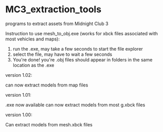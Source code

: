 # MC3_extraction_tools
programs to extract assets from Midnight Club 3

Instruction to use mesh_to_obj.exe (works for xbck files associated with most vehicles and maps):
1. run the .exe, may take a few seconds to start the file explorer
2. select the file, may have to wait a few seconds
3. You're done! you're .obj files should appear in folders in the same location as the .exe

version 1.02: 

can now extract models from map files


version 1.01: 

.exe now available
can now extract models from most g.xbck files


version 1.00: 

Can extract models from mesh.xbck files
